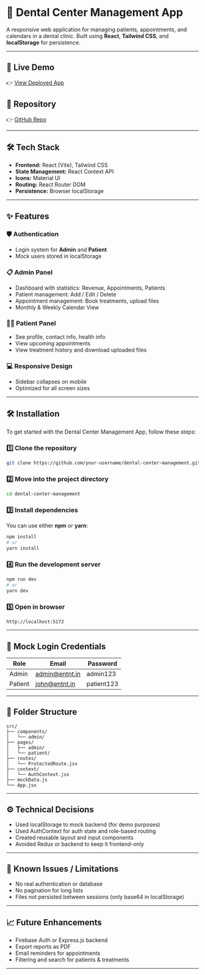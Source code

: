 # 🦷 Dental Center Management App

A responsive web application for managing patients, appointments, and calendars in a dental clinic. Built using **React**, **Tailwind CSS**, and **localStorage** for persistence.

---

## 🚀 Live Demo
👉 [View Deployed App](https://your-deployed-link.vercel.app)

## 📁 Repository
👉 [GitHub Repo](https://github.com/your-username/dental-center-management)

---

## 🛠️ Tech Stack

- **Frontend:** React (Vite), Tailwind CSS
- **State Management:** React Context API
- **Icons:** Material UI
- **Routing:** React Router DOM
- **Persistence:** Browser localStorage

---

## ✨ Features

### 🛡️ Authentication
- Login system for **Admin** and **Patient**
- Mock users stored in localStorage

### 📋 Admin Panel
- Dashboard with statistics: Revenue, Appointments, Patients
- Patient management: Add / Edit / Delete
- Appointment management: Book treatments, upload files
- Monthly & Weekly Calendar View

### 🧑‍⚕️ Patient Panel
- See profile, contact info, health info
- View upcoming appointments
- View treatment history and download uploaded files

### 💻 Responsive Design
- Sidebar collapses on mobile
- Optimized for all screen sizes

---

## 🛠️ Installation

To get started with the Dental Center Management App, follow these steps:

### 1️⃣ Clone the repository
```bash
git clone https://github.com/your-username/dental-center-management.git
```

### 2️⃣ Move into the project directory
```bash
cd dental-center-management
```

### 3️⃣ Install dependencies
You can use either **npm** or **yarn**:
```bash
npm install
# or
yarn install
```

### 4️⃣ Run the development server
```bash
npm run dev
# or
yarn dev
```

### 5️⃣ Open in browser
```
http://localhost:5173
```

---

## 🔐 Mock Login Credentials

| Role    | Email             | Password     |
|---------|------------------|--------------|
| Admin   | admin@entnt.in   | admin123     |
| Patient | john@entnt.in    | patient123   |

---

## 📁 Folder Structure

```text
src/
├── components/
│   └── admin/
├── pages/
│   ├── admin/
│   └── patient/
├── routes/
│   └── ProtectedRoute.jsx
├── context/
│   └── AuthContext.jsx
├── mockData.js
└── App.jsx
```

---

## ⚙️ Technical Decisions

- Used localStorage to mock backend (for demo purposes)
- Used AuthContext for auth state and role-based routing
- Created reusable layout and input components
- Avoided Redux or backend to keep it frontend-only

---

## 🧠 Known Issues / Limitations

- No real authentication or database
- No pagination for long lists
- Files not persisted between sessions (only base64 in localStorage)

---

## 📈 Future Enhancements

- Firebase Auth or Express.js backend
- Export reports as PDF
- Email reminders for appointments
- Filtering and search for patients & treatments

---

